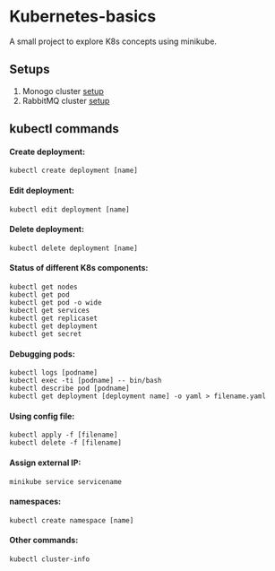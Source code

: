 # Kubernetes-basics
A small project to explore K8s concepts using minikube.

## Setups
1. Monogo cluster [setup](https://github.com/HariCazorla/Kubernetes-basics/tree/master/mongo)
2. RabbitMQ cluster [setup](https://github.com/HariCazorla/Kubernetes-basics/tree/master/rabbitmq)

## kubectl commands
#### Create deployment: 
```kubectl create deployment [name]```

#### Edit deployment: 
```kubectl edit deployment [name]```

#### Delete deployment: 
```kubectl delete deployment [name]```

#### Status of different K8s components:
```
kubectl get nodes
kubectl get pod
kubectl get pod -o wide
kubectl get services
kubectl get replicaset
kubectl get deployment
kubectl get secret
```

#### Debugging pods:
```
kubectl logs [podname]
kubectl exec -ti [podname] -- bin/bash
kubectl describe pod [podname]
kubectl get deployment [deployment name] -o yaml > filename.yaml
```
#### Using config file:
```
kubectl apply -f [filename]
kubectl delete -f [filename]
```
#### Assign external IP:
```minikube service servicename```

#### namespaces:
```kubectl create namespace [name]```

#### Other commands:
```kubectl cluster-info```
